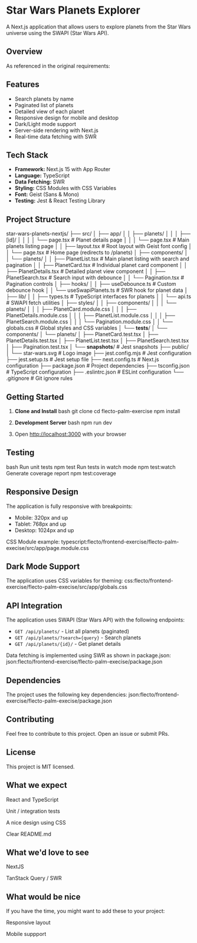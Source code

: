 # Star Wars Planets Explorer

A Next.js application that allows users to explore planets from the Star Wars universe using the SWAPI (Star Wars API).

## Overview

As referenced in the original requirements:


## Features

- Search planets by name
- Paginated list of planets
- Detailed view of each planet
- Responsive design for mobile and desktop
- Dark/Light mode support
- Server-side rendering with Next.js
- Real-time data fetching with SWR

## Tech Stack

- **Framework:** Next.js 15 with App Router
- **Language:** TypeScript
- **Data Fetching:** SWR
- **Styling:** CSS Modules with CSS Variables
- **Font:** Geist (Sans & Mono)
- **Testing:** Jest & React Testing Library

## Project Structure

star-wars-planets-nextjs/
├── src/
│ ├── app/
│ │ ├── planets/
│ │ │ ├── [id]/
│ │ │ │ └── page.tsx        # Planet details page
│ │ │ └── page.tsx          # Main planets listing page
│ │ ├── layout.tsx          # Root layout with Geist font config
│ │ └── page.tsx            # Home page (redirects to /planets)
│ ├── components/
│ │ └── planets/
│ │   ├── PlanetList.tsx    # Main planet listing with search and pagination
│ │   ├── PlanetCard.tsx    # Individual planet card component
│ │   ├── PlanetDetails.tsx # Detailed planet view component
│ │   ├── PlanetSearch.tsx  # Search input with debounce
│ │   └── Pagination.tsx    # Pagination controls
│ ├── hooks/
│ │ ├── useDebounce.ts      # Custom debounce hook
│ │ └── useSwapiPlanets.ts  # SWR hook for planet data
│ ├── lib/
│ │ ├── types.ts            # TypeScript interfaces for planets
│ │ └── api.ts              # SWAPI fetch utilities
│ ├── styles/
│ │ ├── components/
│ │ │ └── planets/
│ │ │   ├── PlanetCard.module.css
│ │ │   ├── PlanetDetails.module.css
│ │ │   ├── PlanetList.module.css
│ │ │   ├── PlanetSearch.module.css
│ │ │   └── Pagination.module.css
│ │ └── globals.css         # Global styles and CSS variables
│ └── __tests__/
│   └── components/
│     └── planets/
│       ├── PlanetCard.test.tsx
│       ├── PlanetDetails.test.tsx
│       ├── PlanetList.test.tsx
│       ├── PlanetSearch.test.tsx
│       ├── Pagination.test.tsx
│       └── __snapshots__/   # Jest snapshots
├── public/
│ └── star-wars.svg         # Logo image
├── jest.config.mjs         # Jest configuration
├── jest.setup.ts           # Jest setup file
├── next.config.ts          # Next.js configuration
├── package.json            # Project dependencies
├── tsconfig.json          # TypeScript configuration
├── .eslintrc.json        # ESLint configuration
└── .gitignore            # Git ignore rules


## Getting Started

1. **Clone and Install**
bash
git clone <your-repo-url>
cd flecto-palm-exercise
npm install

2. **Development Server**
bash
npm run dev


3. Open [http://localhost:3000](http://localhost:3000) with your browser

## Testing

bash
Run unit tests
npm test
Run tests in watch mode
npm test:watch
Generate coverage report
npm test:coverage


## Responsive Design

The application is fully responsive with breakpoints:
- Mobile: 320px and up
- Tablet: 768px and up
- Desktop: 1024px and up

CSS Module example:
typescript:flecto/frontend-exercise/flecto-palm-execise/src/app/page.module.css


## Dark Mode Support

The application uses CSS variables for theming:
css:flecto/frontend-exercise/flecto-palm-execise/src/app/globals.css


## API Integration

The application uses SWAPI (Star Wars API) with the following endpoints:

- `GET /api/planets/` - List all planets (paginated)
- `GET /api/planets/?search={query}` - Search planets
- `GET /api/planets/{id}/` - Get planet details

Data fetching is implemented using SWR as shown in package.json:
json:flecto/frontend-exercise/flecto-palm-execise/package.json


## Dependencies

The project uses the following key dependencies:
json:flecto/frontend-exercise/flecto-palm-execise/package.json


## Contributing

Feel free to contribute to this project. Open an issue or submit PRs.

## License

This project is MIT licensed.

## **What we expect**
React and TypeScript

Unit / integration tests

A nice design using CSS

Clear README.md

## What w**e'd love to see**

NextJS

TanStack Query / SWR

## What would be nice
If you have the time, you might want to add these to your project:

Responsive layout

Mobile suppport